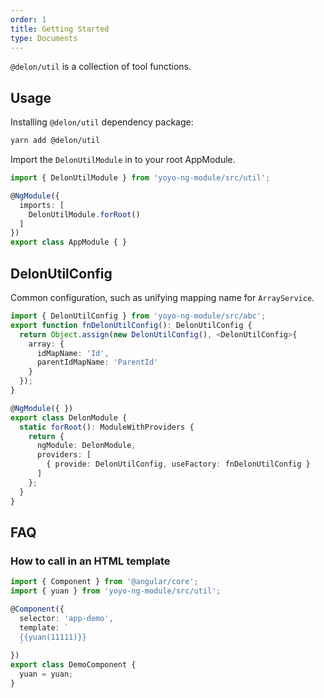 ```yaml
---
order: 1
title: Getting Started
type: Documents
---
```


`@delon/util` is a collection of tool functions.

## Usage

Installing `@delon/util` dependency package:

```bash
yarn add @delon/util
```

Import the `DelonUtilModule` in to your root AppModule.

```typescript
import { DelonUtilModule } from 'yoyo-ng-module/src/util';

@NgModule({
  imports: [
    DelonUtilModule.forRoot()
  ]
})
export class AppModule { }
```

## DelonUtilConfig

Common configuration, such as unifying mapping name for `ArrayService`.

```ts
import { DelonUtilConfig } from 'yoyo-ng-module/src/abc';
export function fnDelonUtilConfig(): DelonUtilConfig {
  return Object.assign(new DelonUtilConfig(), <DelonUtilConfig>{
    array: {
      idMapName: 'Id',
      parentIdMapName: 'ParentId'
    }
  });
}

@NgModule({ })
export class DelonModule {
  static forRoot(): ModuleWithProviders {
    return {
      ngModule: DelonModule,
      providers: [
        { provide: DelonUtilConfig, useFactory: fnDelonUtilConfig }
      ]
    };
  }
}
```

## FAQ

### How to call in an HTML template

```ts
import { Component } from '@angular/core';
import { yuan } from 'yoyo-ng-module/src/util';

@Component({
  selector: 'app-demo',
  template: `
  {{yuan(11111)}}
  `
})
export class DemoComponent {
  yuan = yuan;
}
```
